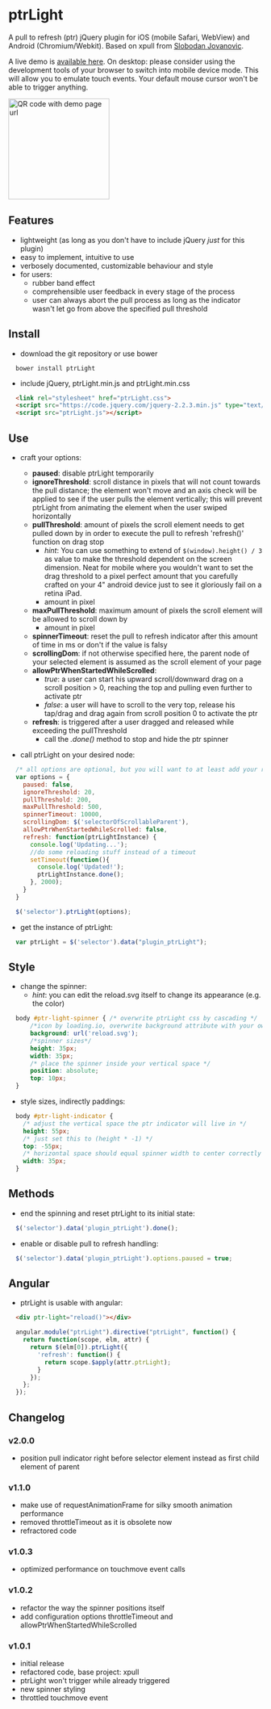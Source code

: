 # ptrLight

A pull to refresh (ptr) jQuery plugin for iOS (mobile Safari, WebView) and Android (Chromium/Webkit). Based on xpull from [Slobodan Jovanovic](https://github.com/sjovanovic/xpull).

A live demo is [available here](http://aurasalexander.github.io/demo.html). On desktop: please consider using the development tools of your browser to switch into mobile device mode. This will allow you to emulate touch events. Your default mouse cursor won't be able to trigger anything.

<img src="http://aurasalexander.github.io/github_io_ptrLight.png" alt="QR code with demo page url" width="200px"/>

## Features
- lightweight (as long as you don't have to include jQuery *just* for this plugin)
- easy to implement, intuitive to use
- verbosely documented, customizable behaviour and style
- for users:
  - rubber band effect
  - comprehensible user feedback in every stage of the process
  - user can always abort the pull process as long as the indicator wasn't let go from above the specified pull threshold

## Install

- download the git repository or use bower

```
  bower install ptrLight
```

- include jQuery, ptrLight.min.js and ptrLight.min.css

```html
  <link rel="stylesheet" href="ptrLight.css">
  <script src="https://code.jquery.com/jquery-2.2.3.min.js" type="text/javascript"></script>
  <script src="ptrLight.js"></script>
```

## Use

- craft your options:
  - **paused**: disable ptrLight temporarily
  - **ignoreThreshold**: scroll distance in pixels that will not count towards the pull distance; the element won't move and an axis check will be applied to see if the user pulls the element vertically; this will
                         prevent ptrLight from animating the element when the user swiped horizontally
  - **pullThreshold**: amount of pixels the scroll element needs to get pulled down by in order to execute the pull to refresh 'refresh()' function on drag stop
      - *hint*: You can use something to extend of `$(window).height() / 3` as value to make the threshold dependent on the screen dimension. Neat for mobile where you wouldn't want to set the drag threshold to a pixel perfect amount that you carefully crafted on your 4" android device just to see it gloriously fail on a retina iPad.
      - amount in pixel
  - **maxPullThreshold**: maximum amount of pixels the scroll element will be allowed to scroll down by
      - amount in pixel
  - **spinnerTimeout**: reset the pull to refresh indicator after this amount of time in ms or don't if the value is falsy
  - **scrollingDom**: if not otherwise specified here, the parent node of your selected element is assumed as the scroll element of your page
  - **allowPtrWhenStartedWhileScrolled**:
      - *true*: a user can start his upward scroll/downward drag on a scroll position > 0, reaching the top and pulling even further to activate ptr
      - *false*: a user will have to scroll to the very top, release his tap/drag and drag again from scroll position 0 to activate the ptr
  - **refresh**: is triggered after a user dragged and released while exceeding the pullThreshold
      - call the *.done()* method to stop and hide the ptr spinner

- call ptrLight on your desired node:

```javascript
  /* all options are optional, but you will want to at least add your refresh() handler */
  var options = {
    paused: false,
    ignoreThreshold: 20,
    pullThreshold: 200,
    maxPullThreshold: 500,
    spinnerTimeout: 10000,
    scrollingDom: $('selectorOfScrollableParent'),
    allowPtrWhenStartedWhileScrolled: false,
    refresh: function(ptrLightInstance) {
      console.log('Updating...');
      //do some reloading stuff instead of a timeout
      setTimeout(function(){
        console.log('Updated!');
        ptrLightInstance.done();
      }, 2000);
    }
  }

  $('selector').ptrLight(options);
```

- get the instance of ptrLight:
```javascript
  var ptrLight = $('selector').data("plugin_ptrLight");
```

## Style

- change the spinner:
  - *hint*: you can edit the reload.svg itself to change its appearance (e.g. the color)

```css
  body #ptr-light-spinner { /* overwrite ptrLight css by cascading */
      /*icon by loading.io, overwrite background attribute with your own loading indicator if you want*/
      background: url('reload.svg');
      /*spinner sizes*/
      height: 35px;
      width: 35px;
      /* place the spinner inside your vertical space */
      position: absolute;
      top: 10px;
  }
```

- style sizes, indirectly paddings:

```css
  body #ptr-light-indicator {
    /* adjust the vertical space the ptr indicator will live in */
    height: 55px;
    /* just set this to (height * -1) */
    top: -55px;
    /* horizontal space should equal spinner width to center correctly */
    width: 35px;    
  }
```

## Methods

- end the spinning and reset ptrLight to its initial state:

```javascript
  $('selector').data('plugin_ptrLight').done();
```

- enable or disable pull to refresh handling:

```javascript
  $('selector').data('plugin_ptrLight').options.paused = true;
```

## Angular

- ptrLight is usable with angular:

```html
  <div ptr-light="reload()"></div>
```

```javascript
  angular.module("ptrLight").directive("ptrLight", function() {
    return function(scope, elm, attr) {
      return $(elm[0]).ptrLight({
        'refresh': function() {
          return scope.$apply(attr.ptrLight);
        }
      });
    };
  });
```

## Changelog

### v2.0.0
- position pull indicator right before selector element instead as first child element of parent

### v1.1.0
- make use of requestAnimationFrame for silky smooth animation performance
- removed throttleTimeout as it is obsolete now
- refractored code

### v1.0.3
- optimized performance on touchmove event calls

### v1.0.2
- refactor the way the spinner positions itself
- add configuration options throttleTimeout and allowPtrWhenStartedWhileScrolled

### v1.0.1
- initial release
- refactored code, base project: xpull
- ptrLight won't trigger while already triggered
- new spinner styling
- throttled touchmove event
